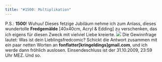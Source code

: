 ```yaml
---
title: "#1500: Multiplikation"
---
```


P.S.: <strong>1500</strong>! Wuhuu!
Dieses fetzige Jubiläum nehme ich zum Anlass, dieses wundertolle <strong>Fredgemälde</strong> [40x40cm, Acryl & Edding] zu verschenken, das ich eigens für diesen Zweck mit vielviel Liebe kreierte. 
<img src="http://www.fonflatter.de/bilder/hihi_ich.png">
Die Gewinnfrage lautet: Was ist dein Lieblingsfredcomic?
Schickt die Antwort zusammen mit ein paar netten Worten an <strong>fonflatter[kringeldings]gmail.com</strong>, und ich werde dann fröhlich auslosen. Einsendeschluss ist der 31.10.2009, 23:59 Uhr MEZ.
Und so.

